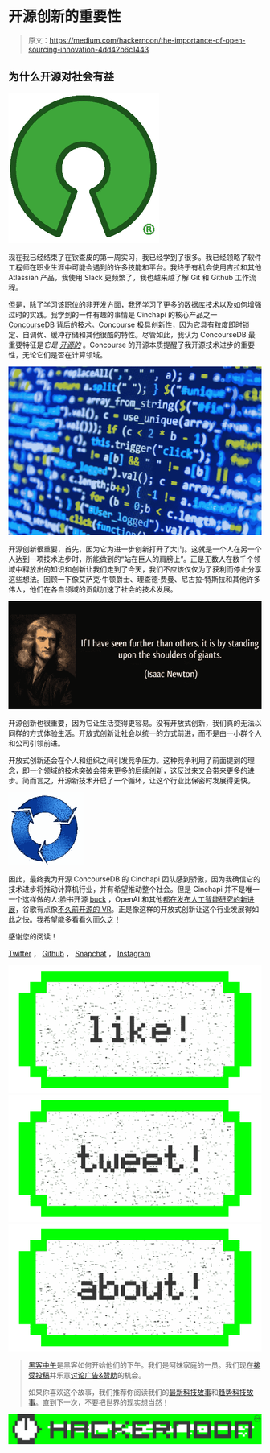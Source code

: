 # 开源创新的重要性

> 原文：<https://medium.com/hackernoon/the-importance-of-open-sourcing-innovation-4dd42b6c1443>

## 为什么开源对社会有益

![](img/22b85437dbbea53ca41905c6cae2f732.png)

现在我已经结束了在钦查皮的第一周实习，我已经学到了很多。我已经领略了软件工程师在职业生涯中可能会遇到的许多技能和平台。我终于有机会使用吉拉和其他 Atlassian 产品，我使用 Slack 更频繁了，我也越来越了解 Git 和 Github 工作流程。

但是，除了学习该职位的非开发方面，我还学习了更多的数据库技术以及如何增强过时的实践。我学到的一件有趣的事情是 Cinchapi 的核心产品之一 [ConcourseDB](https://github.com/cinchapi/concourse) 背后的技术。Concourse 极具创新性，因为它具有粒度即时锁定、自调优、缓冲存储和其他很酷的特性。尽管如此，我认为 ConcourseDB 最重要特征是*它是* [*开源的*](https://hackernoon.com/tagged/open-source) 。Concourse 的开源本质提醒了我开源技术进步的重要性，无论它们是否在计算领域。

![](img/7bc28fd822f46001ac61976861d584ac.png)

开源创新很重要，首先，因为它为进一步创新打开了大门。这就是一个人在另一个人达到一项技术进步时，所能做到的“站在巨人的肩膀上”。正是无数人在数千个领域中释放出的知识和创新让我们走到了今天，我们不应该仅仅为了获利而停止分享这些想法。回顾一下像艾萨克·牛顿爵士、理查德·费曼、尼古拉·特斯拉和其他许多伟人，他们在各自领域的贡献加速了社会的技术发展。

![](img/00044ca6a0eb64dc90b828f0af5f988d.png)

开源创新也很重要，因为它让生活变得更容易。没有开放式创新，我们真的无法以同样的方式体验生活。开放式创新让社会以统一的方式前进，而不是由一小群个人和公司引领前进。

开放式创新还会在个人和组织之间引发竞争压力。这种竞争利用了前面提到的理念，即一个领域的技术突破会带来更多的后续创新，这反过来又会带来更多的进步。简而言之，开源新技术开启了一个循环，让这个行业比保密时发展得更快。

![](img/39abb3b684c0d0990a22b0eb96871883.png)

因此，最终我为开源 ConcourseDB 的 Cinchapi 团队感到骄傲，因为我确信它的技术进步将推动计算机行业，并有希望推动整个社会。但是 Cinchapi 并不是唯一一个这样做的人:脸书开源 [buck](https://github.com/facebook/buck) ，OpenAI 和其他[都在发布人工智能研究的新进展](https://openai.com/research/#publications)，谷歌有点像[不久前开源的 VR](https://vr.google.com/cardboard/)。正是像这样的开放式创新让这个行业发展得如此之快。我希望能多看看久而久之！

感谢您的阅读！

[Twitter](https://twitter.com/aunyks) ， [Github](https://github.com/aunyks) ， [Snapchat](https://snapchat.com/add/aunyks) ， [Instagram](https://instagram.com/aunyks)

[![](img/50ef4044ecd4e250b5d50f368b775d38.png)](http://bit.ly/HackernoonFB)[![](img/979d9a46439d5aebbdcdca574e21dc81.png)](https://goo.gl/k7XYbx)[![](img/2930ba6bd2c12218fdbbf7e02c8746ff.png)](https://goo.gl/4ofytp)

> [黑客中午](http://bit.ly/Hackernoon)是黑客如何开始他们的下午。我们是阿妹家庭的一员。我们现在[接受投稿](http://bit.ly/hackernoonsubmission)并乐意[讨论广告&赞助](mailto:partners@amipublications.com)的机会。
> 
> 如果你喜欢这个故事，我们推荐你阅读我们的[最新科技故事](http://bit.ly/hackernoonlatestt)和[趋势科技故事](https://hackernoon.com/trending)。直到下一次，不要把世界的现实想当然！

![](img/be0ca55ba73a573dce11effb2ee80d56.png)